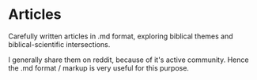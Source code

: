 # Articles
Carefully written articles in .md format, exploring biblical themes and biblical-scientific intersections.

I generally share them on reddit, because of it's active community. Hence the .md format / markup is very useful for this purpose. 
